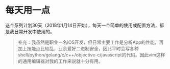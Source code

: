 # 每天用一点

这个系列计划30天（2018年1月14日开始），每天一个简单的使用或配置方法，都是我日常开发中使用的。

> 补充：我虽然是职业一名iOS开发，但日常主要工作是分析App的性能，再加上技能点比较乱，业余爱好二进制安全，因此平时会写各种shell/python/golang/c/c++/objective-c/javascript的代码。因此vim这样的通用编辑器对我的工作来说就十分有用。


